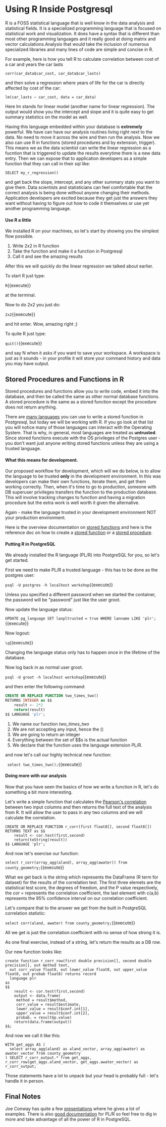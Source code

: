 # Using R **Inside** Postgresql

R is a FOSS statistical language that is well know in the data analysis and statistical fields. It is a specialized 
programming language that is focused on statistical work and visualization. It does have a syntax that  is different than 
most other programming languages and it really good at doing matrix and vector calculations.Analysis that would take 
the inclusion of numerous specialized libraries and many lines of code are simple and concise in R.

For example, here is how you tell R to calculate correlation between cost of a car and years the car lasts

```corr(car_data$car_cost, car_data$car_lasts)```

and then solve a regression where years of life for the car is directly affected by cost of the car:

```lm(car_lasts ~ car_cost, data = car_data)```

Here lm stands for linear model (another name for linear regression). The output would show you the intercept and slope and 
it is quite easy to get summary statistics on the model as well. 

Having this language embedded within your database is **extremely** powerful. We have can have our analysis routines living 
right next to the data. No need to move it across the wire and then run the analysis. Now we also can use R in functions 
(stored procedures and by extension, trigger). This means we as the data scientist can write the linear regression as a fucntion 
that is triggered to update the results everytime there is a new data entry. Then we can expose that to application developers 
as a simple function that they can call in their sql like:

`SELECT my_r_regression()`

and get back the slope, intercept, and any other summary stats you want to give them. Data scientists and statisticians can 
feel comfortable that the correct analysis is being done without anyone changing their methods. Application developers are 
excited because they get just the answers they want without having to figure out how to code it themselves or use yet another 
programming language.

#### Use R a little

We installed R on your machines, so let's start by showing you the simplest flow possible.

1. Write 2x2 in R function
2. Take the function and make it a function in Postgresql
3. Call it and see the amazing results

After this we will quickly do the linear regression we talked about earlier. 

To start R just type:

`R`{{execute}}

at the terminal.

Now to do 2x2 you just do:

`2x2`{{execute}}

and hit enter. Wow, amazing right ;)

To quite R just type:

`quit()`{{execute}} 

and say N when it asks if you want to save your workspace. A workspace is just as it sounds - in your profile it will store 
your command history and data you may have output.

## Stored Procedures and Functions in R

Stored procedures and functions allow you to write code, embed it into the database, and then be called the same as other normal
database functions. A stored procedure is the same as a stored function except the procedure does not return anything.

There are [many languages](https://www.postgresql.org/docs/11/external-pl.html) you can use to write a stored function in Postgresql, 
but today we will be working with R. If you go look at that list you will notice many of those languages can interact with 
the Operating System. That is why, in general, most languages are treated as **untrusted**. Since stored functions execute with 
the OS privileges of the Postgres user - you don't want just anyone writing stored functions unless they are using a trusted 
language.  

#### What this means for development.

Our proposed workflow for development, which will we do below, is to allow the language to be trusted **only** in the development 
environment. In this was developers can make their own functions, iterate them, and get them working correctly. Then, when it's 
time to go to production, someone with DB superuser privileges transfers the function to the production database. This will involve
tracking changes to function and having a migration procedure but the extra work is well worth it given the alternative. 

Again - make the language trusted in your development environment NOT your production environment.

Here is the overview documentation on [stored functions](https://www.postgresql.org/docs/11/xfunc.html) and here is the 
reference doc on how to create a [stored function](https://www.postgresql.org/docs/11/sql-createfunction.html) 
or a [stored procedure](https://www.postgresql.org/docs/11/sql-createprocedure.html).

#### Putting R in PostgreSQL
We already installed the R language (PL/R) into PostgreSQL for you, so let's get started.

First we need to make PL/R a trusted language - this has to be done as the postgres user:

`psql -U postgres -h localhost workshop`{{execute}}

Unless you specified a different password when we started the container, the password will be "password" just like the user 
groot.

Now update the language status:

`UPDATE pg_language SET lanpltrusted = true WHERE lanname LIKE 'plr';`{{execute}}

Now logout:

`\q`{{execute}}

Changing the language status only has to happen once in the lifetime of the database. 

Now log back in as normal user groot. 

`psql -U groot -h localhost workshop`{{execute}}

and then enter the following command:

```sql
CREATE OR REPLACE FUNCTION two_times_two()
RETURNS INTEGER as $$
    result <- 2*2
    return(result)
$$ LANGUAGE 'plr';

```

1. We name our function *two_times_two*
1. We are not accepting any input, hence the () 
1. We are going to return an integer
1. Everything between the set of $$s is the actual function
1. We declare that the function uses the language extension PL/R.

and now let's call our highly technical new function:

` select two_times_two();`{{execute}}

#### Doing more with our analysis

Now that you have seen the basics of how we write a function in R, let's do something a bit more interesting. 

Let's write a simple function that calculates the [Pearson's correlation](https://www.rdocumentation.org/packages/stats/versions/3.5.3/topics/cor.test) 
between two input columns and then returns the full text of the analysis from R. It will allow the user to pass in any
two columns and we will calculate the correlation. 

```
CREATE OR REPLACE FUNCTION r_corr(first float8[], second float8[])
RETURNS TEXT as $$
    result <- cor.test(first,second)
    return(toString(result))
$$ LANGUAGE 'plr';

```

And now let's exercise our function:

`select r_corr(array_agg(aland), array_agg(awater)) from county_geometry;`{{execute}}

What we get back is the string which represents the DataFrame (R term for dataset) for the results of the correlation test. 
The first three elemets are the statistical test score, the degrees of freedom, and the P value respectively, the _cor =_ represents the correlation coefficient,
the last element with c(a,b) represents the 95% confidence interval on our correlation coefficient. 

Let's compare that to the answer we get from the built in PostgreSQL correlation statistic:

``` select corr(aland, awater) from county_geometry; ```{{execute}}

All we get is just the correlation coefficient with no sense of how strong it is. 

As one final exercise, instead of a string, let's return the results as a DB row.

Our new function looks like:

```
create function r_corr_row(first double precision[], second double precision[], out method text,
  out corr_value float8, out lower_value float8, out upper_value float8, out probab float8) returns record
  language plr
as
$$
    result <- cor.test(first,second)
    output <- data.frame(
     method = result$method,
     corr_value = result$estimate,
     lower_value = result$conf.int[1],
     upper_value = result$conf.int[2],
     probab. = result$p.value)
    return(data.frame(output))
$$;
```

And now we call it like this:
```
WITH get_aggs AS (                                                                              
  select array_agg(aland) as aland_vector, array_agg(awater) as awater_vector from county_geometry
) SELECT r_corr_output.* from get_aggs, r_corr_row(get_aggs.aland_vector, get_aggs.awater_vector) as r_corr_output;

```

Those statements have a lot to unpack but your head is probably full - let's handle it in person. 

## Final Notes

Joe Conway has quite a few [presentations](http://www.joeconway.com/index.html#presentations) where he gives a lot of examples.
There is also [good documentation](https://github.com/postgres-plr/plr/blob/master/userguide.md) for PL/R so feel free to dig 
in more and take advantage of all the power of R in PostgreSQL.

